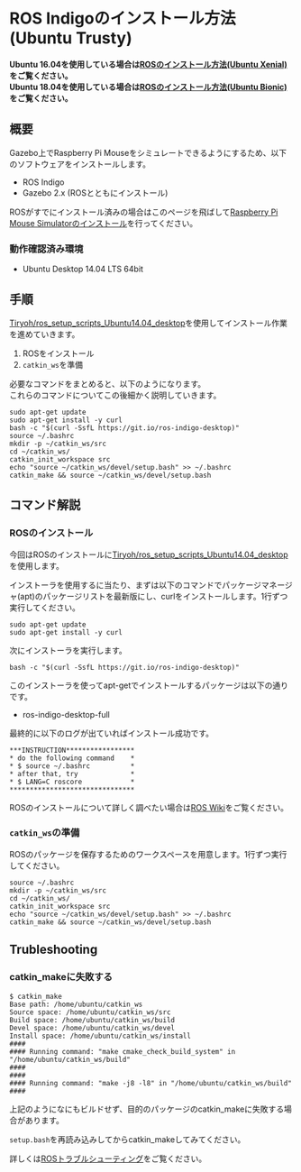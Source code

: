 # ROS Indigoのインストール方法\(Ubuntu Trusty\)

**Ubuntu 16.04を使用している場合は**[**ROSのインストール方法\(Ubuntu Xenial\)**](how_to_install_ros_kinetic.md)**をご覧ください。**  
**Ubuntu 18.04を使用している場合は**[**ROSのインストール方法\(Ubuntu Bionic\)**](how_to_install_ros_melodic.md)**をご覧ください。**

## 概要

Gazebo上でRaspberry Pi Mouseをシミュレートできるようにするため、以下のソフトウェアをインストールします。

* ROS Indigo
* Gazebo 2.x \(ROSとともにインストール\)

ROSがすでにインストール済みの場合はこのページを飛ばして[Raspberry Pi Mouse Simulatorのインストール](how_to_install_simulator.md)を行ってください。

### 動作確認済み環境

* Ubuntu Desktop 14.04 LTS 64bit

## 手順

[Tiryoh/ros\_setup\_scripts\_Ubuntu14.04\_desktop](https://github.com/Tiryoh/ros_setup_scripts_Ubuntu14.04_desktop)を使用してインストール作業を進めていきます。

1. ROSをインストール
2. `catkin_ws`を準備

必要なコマンドをまとめると、以下のようになります。  
これらのコマンドについてこの後細かく説明していきます。

```text
sudo apt-get update
sudo apt-get install -y curl
bash -c "$(curl -SsfL https://git.io/ros-indigo-desktop)"
source ~/.bashrc
mkdir -p ~/catkin_ws/src
cd ~/catkin_ws/
catkin_init_workspace src
echo "source ~/catkin_ws/devel/setup.bash" >> ~/.bashrc
catkin_make && source ~/catkin_ws/devel/setup.bash
```

## コマンド解説

### ROSのインストール

今回はROSのインストールに[Tiryoh/ros\_setup\_scripts\_Ubuntu14.04\_desktop](https://github.com/Tiryoh/ros_setup_scripts_Ubuntu14.04_desktop)を使用します。

インストーラを使用するに当たり、まずは以下のコマンドでパッケージマネージャ\(apt\)のパッケージリストを最新版にし、curlをインストールします。1行ずつ実行してください。

```text
sudo apt-get update
sudo apt-get install -y curl
```

次にインストーラを実行します。

```text
bash -c "$(curl -SsfL https://git.io/ros-indigo-desktop)"
```

このインストーラを使ってapt-getでインストールするパッケージは以下の通りです。

* ros-indigo-desktop-full

最終的に以下のログが出ていればインストール成功です。

```text
***INSTRUCTION*****************
* do the following command    *
* $ source ~/.bashrc          *
* after that, try             *
* $ LANG=C roscore            *
*******************************
```

ROSのインストールについて詳しく調べたい場合は[ROS Wiki](http://wiki.ros.org/indigo/Installation/Ubuntu)をご覧ください。

### `catkin_ws`の準備

ROSのパッケージを保存するためのワークスペースを用意します。1行ずつ実行してください。

```text
source ~/.bashrc
mkdir -p ~/catkin_ws/src
cd ~/catkin_ws/
catkin_init_workspace src
echo "source ~/catkin_ws/devel/setup.bash" >> ~/.bashrc
catkin_make && source ~/catkin_ws/devel/setup.bash
```

## Trubleshooting

### catkin\_makeに失敗する

```text
$ catkin_make
Base path: /home/ubuntu/catkin_ws
Source space: /home/ubuntu/catkin_ws/src
Build space: /home/ubuntu/catkin_ws/build
Devel space: /home/ubuntu/catkin_ws/devel
Install space: /home/ubuntu/catkin_ws/install
####
#### Running command: "make cmake_check_build_system" in "/home/ubuntu/catkin_ws/build"
####
####
#### Running command: "make -j8 -l8" in "/home/ubuntu/catkin_ws/build"
####
```

上記のようになにもビルドせず、目的のパッケージのcatkin\_makeに失敗する場合があります。

`setup.bash`を再読み込みしてからcatkin\_makeしてみてください。

詳しくは[ROSトラブルシューティング](troubleshooting.md)をご覧ください。

